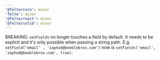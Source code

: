 ```yaml
---
'@felte/core': minor
'felte': minor
'@felte/react': minor
'@felte/solid': minor
---
```


BREAKING: `setFields` no longer touches a field by default. It needs to be explicit and it's only possible when passing a string path. E.g. `setField(‘email’ , 'zaphod@beeblebrox.com')` now is `setFields('email', 'zaphod@beeblebrox.com', true)`.
